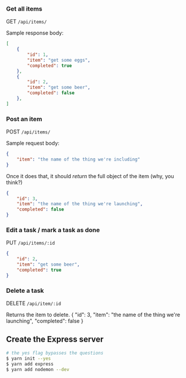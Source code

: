 ### Get all items

GET `/api/items/`

Sample response body:

```json
[
    {
        "id": 1,
        "item": "get some eggs",
        "completed": true
    },
    {
        "id": 2,
        "item": "get some beer",
        "completed": false
    },
]
```

### Post an item

POST `/api/items/`

Sample request body:

```json
{
    "item": "the name of the thing we're including"
}
```

Once it does that, it should *return* the full object of the item (why, you think?)

```json
{
	"id": 3,
	"item": "the name of the thing we're launching",
	"completed": false
}
```
### Edit a task / mark a task as done

PUT `/api/items/:id`

```json
{
	"id": 2,
	"item": "get some beer",
	"completed": true
}
```
### Delete a task

DELETE `/api/item/:id`

Returns the item to delete.
{
	"id": 3,
	"item": "the name of the thing we're launching",
	"completed": false
}

## Create the Express server

```bash
# the yes flag bypasses the questions
$ yarn init --yes
$ yarn add express
$ yarn add nodemon --dev
```